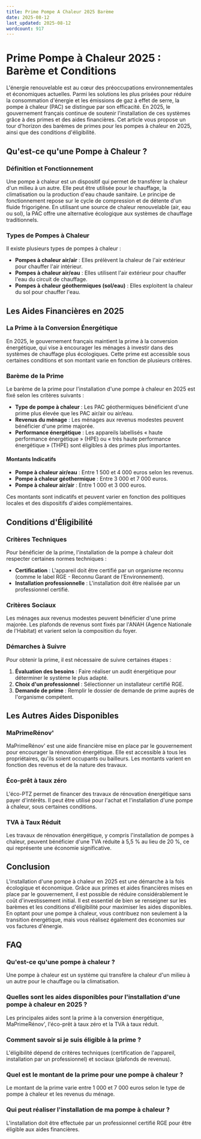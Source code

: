 ```yaml
---
title: Prime Pompe A Chaleur 2025 Barème
date: 2025-08-12
last_updated: 2025-08-12
wordcount: 917
---
```


# Prime Pompe à Chaleur 2025 : Barème et Conditions

L'énergie renouvelable est au cœur des préoccupations environnementales et économiques actuelles. Parmi les solutions les plus prisées pour réduire la consommation d'énergie et les émissions de gaz à effet de serre, la pompe à chaleur (PAC) se distingue par son efficacité. En 2025, le gouvernement français continue de soutenir l'installation de ces systèmes grâce à des primes et des aides financières. Cet article vous propose un tour d'horizon des barèmes de primes pour les pompes à chaleur en 2025, ainsi que des conditions d'éligibilité.

## Qu'est-ce qu'une Pompe à Chaleur ?

### Définition et Fonctionnement

Une pompe à chaleur est un dispositif qui permet de transférer la chaleur d'un milieu à un autre. Elle peut être utilisée pour le chauffage, la climatisation ou la production d'eau chaude sanitaire. Le principe de fonctionnement repose sur le cycle de compression et de détente d'un fluide frigorigène. En utilisant une source de chaleur renouvelable (air, eau ou sol), la PAC offre une alternative écologique aux systèmes de chauffage traditionnels.

### Types de Pompes à Chaleur

Il existe plusieurs types de pompes à chaleur :

- **Pompes à chaleur air/air** : Elles prélèvent la chaleur de l'air extérieur pour chauffer l'air intérieur.
- **Pompes à chaleur air/eau** : Elles utilisent l'air extérieur pour chauffer l'eau du circuit de chauffage.
- **Pompes à chaleur géothermiques (sol/eau)** : Elles exploitent la chaleur du sol pour chauffer l'eau.

## Les Aides Financières en 2025

### La Prime à la Conversion Énergétique

En 2025, le gouvernement français maintient la prime à la conversion énergétique, qui vise à encourager les ménages à investir dans des systèmes de chauffage plus écologiques. Cette prime est accessible sous certaines conditions et son montant varie en fonction de plusieurs critères.

### Barème de la Prime

Le barème de la prime pour l'installation d'une pompe à chaleur en 2025 est fixé selon les critères suivants :

- **Type de pompe à chaleur** : Les PAC géothermiques bénéficient d'une prime plus élevée que les PAC air/air ou air/eau.
- **Revenus du ménage** : Les ménages aux revenus modestes peuvent bénéficier d'une prime majorée.
- **Performance énergétique** : Les appareils labellisés « haute performance énergétique » (HPE) ou « très haute performance énergétique » (THPE) sont éligibles à des primes plus importantes.

#### Montants Indicatifs

- **Pompe à chaleur air/eau** : Entre 1 500 et 4 000 euros selon les revenus.
- **Pompe à chaleur géothermique** : Entre 3 000 et 7 000 euros.
- **Pompe à chaleur air/air** : Entre 1 000 et 3 000 euros.

Ces montants sont indicatifs et peuvent varier en fonction des politiques locales et des dispositifs d'aides complémentaires.

## Conditions d'Éligibilité

### Critères Techniques

Pour bénéficier de la prime, l'installation de la pompe à chaleur doit respecter certaines normes techniques :

- **Certification** : L'appareil doit être certifié par un organisme reconnu (comme le label RGE - Reconnu Garant de l’Environnement).
- **Installation professionnelle** : L'installation doit être réalisée par un professionnel certifié.

### Critères Sociaux

Les ménages aux revenus modestes peuvent bénéficier d'une prime majorée. Les plafonds de revenus sont fixés par l'ANAH (Agence Nationale de l'Habitat) et varient selon la composition du foyer.

### Démarches à Suivre

Pour obtenir la prime, il est nécessaire de suivre certaines étapes :

1. **Évaluation des besoins** : Faire réaliser un audit énergétique pour déterminer le système le plus adapté.
2. **Choix d'un professionnel** : Sélectionner un installateur certifié RGE.
3. **Demande de prime** : Remplir le dossier de demande de prime auprès de l'organisme compétent.

## Les Autres Aides Disponibles

### MaPrimeRénov'

MaPrimeRénov' est une aide financière mise en place par le gouvernement pour encourager la rénovation énergétique. Elle est accessible à tous les propriétaires, qu'ils soient occupants ou bailleurs. Les montants varient en fonction des revenus et de la nature des travaux.

### Éco-prêt à taux zéro

L'éco-PTZ permet de financer des travaux de rénovation énergétique sans payer d'intérêts. Il peut être utilisé pour l'achat et l'installation d'une pompe à chaleur, sous certaines conditions.

### TVA à Taux Réduit

Les travaux de rénovation énergétique, y compris l'installation de pompes à chaleur, peuvent bénéficier d'une TVA réduite à 5,5 % au lieu de 20 %, ce qui représente une économie significative.

## Conclusion

L'installation d'une pompe à chaleur en 2025 est une démarche à la fois écologique et économique. Grâce aux primes et aides financières mises en place par le gouvernement, il est possible de réduire considérablement le coût d'investissement initial. Il est essentiel de bien se renseigner sur les barèmes et les conditions d'éligibilité pour maximiser les aides disponibles. En optant pour une pompe à chaleur, vous contribuez non seulement à la transition énergétique, mais vous réalisez également des économies sur vos factures d'énergie.

## FAQ

### Qu'est-ce qu'une pompe à chaleur ?

Une pompe à chaleur est un système qui transfère la chaleur d'un milieu à un autre pour le chauffage ou la climatisation.

### Quelles sont les aides disponibles pour l'installation d'une pompe à chaleur en 2025 ?

Les principales aides sont la prime à la conversion énergétique, MaPrimeRénov', l'éco-prêt à taux zéro et la TVA à taux réduit.

### Comment savoir si je suis éligible à la prime ?

L'éligibilité dépend de critères techniques (certification de l'appareil, installation par un professionnel) et sociaux (plafonds de revenus).

### Quel est le montant de la prime pour une pompe à chaleur ?

Le montant de la prime varie entre 1 000 et 7 000 euros selon le type de pompe à chaleur et les revenus du ménage.

### Qui peut réaliser l'installation de ma pompe à chaleur ?

L'installation doit être effectuée par un professionnel certifié RGE pour être éligible aux aides financières.